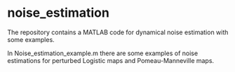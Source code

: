 # noise_estimation
The repository contains a MATLAB code for dynamical noise estimation with some examples.

In Noise_estimation_example.m there are some examples of noise estimations for perturbed Logistic maps and Pomeau-Manneville maps.
